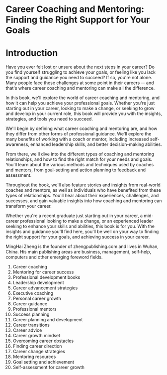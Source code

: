 # Career Coaching and Mentoring: Finding the Right Support for Your Goals

# Introduction

Have you ever felt lost or unsure about the next steps in your career? Do you find yourself struggling to achieve your goals, or feeling like you lack the support and guidance you need to succeed? If so, you're not alone. Many people face these challenges at some point in their careers -- and that's where career coaching and mentoring can make all the difference.

In this book, we'll explore the world of career coaching and mentoring, and how it can help you achieve your professional goals. Whether you're just starting out in your career, looking to make a change, or seeking to grow and develop in your current role, this book will provide you with the insights, strategies, and tools you need to succeed.

We'll begin by defining what career coaching and mentoring are, and how they differ from other forms of professional guidance. We'll explore the many benefits of working with a coach or mentor, including increased self-awareness, enhanced leadership skills, and better decision-making abilities.

From there, we'll dive into the different types of coaching and mentoring relationships, and how to find the right match for your needs and goals. You'll learn about the various methods and techniques used by coaches and mentors, from goal-setting and action planning to feedback and assessment.

Throughout the book, we'll also feature stories and insights from real-world coaches and mentors, as well as individuals who have benefited from these types of relationships. You'll hear about their experiences, challenges, and successes, and gain valuable insights into how coaching and mentoring can transform your career.

Whether you're a recent graduate just starting out in your career, a mid-career professional looking to make a change, or an experienced leader seeking to enhance your skills and abilities, this book is for you. With the insights and guidance you'll find here, you'll be well on your way to finding the right support for your goals, and achieving success in your career.

MingHai Zheng is the founder of zhengpublishing.com and lives in Wuhan, China. His main publishing areas are business, management, self-help, computers and other emerging foreword fields.



1. Career coaching
2. Mentoring for career success
3. Professional development books
4. Leadership development
5. Career advancement strategies
6. Executive coaching
7. Personal career growth
8. Career guidance
9. Professional mentors
10. Success planning
11. Career planning and development
12. Career transitions
13. Career advice
14. Career growth mindset
15. Overcoming career obstacles
16. Finding career direction
17. Career change strategies
18. Mentoring resources
19. Goal setting and achievement
20. Self-assessment for career growth


